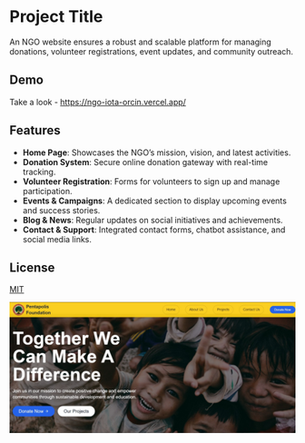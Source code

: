 
# Project Title

An NGO website ensures a robust and scalable platform for managing donations, volunteer registrations, event updates, and community outreach. 

## Demo
Take a look - https://ngo-iota-orcin.vercel.app/


## Features

- **Home Page**: Showcases the NGO’s mission, vision, and latest activities.
- **Donation System**: Secure online donation gateway with real-time tracking.
- **Volunteer Registration**: Forms for volunteers to sign up and manage participation.
- **Events & Campaigns**: A dedicated section to display upcoming events and success stories.
- **Blog & News**: Regular updates on social initiatives and achievements.
- **Contact & Support**: Integrated contact forms, chatbot assistance, and social media links.

## License

[MIT](https://choosealicense.com/licenses/mit/)


![image](https://github.com/PRC-hub/Pentapolis-Foundation-NGO/blob/main/public/images/home.jpg)
